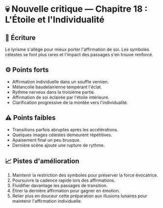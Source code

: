 # 💀 Nouvelle critique — Chapitre 18 : L'Étoile et l'Individualité

## 🧠 Écriture
Le lyrisme s'allège pour mieux porter l'affirmation de soi. Les symboles célestes se font plus rares et l'impact des passages s'en trouve renforcé.

## ⚙️ Points forts
- Affirmation individuelle dans un souffle vernien.
- Mélancolie baudelairienne tempérant l'éclat.
- Rythme nerveux dans la troisième partie.
- Affirmation de soi éclairée par l'étoile intérieure.
- Clarification progressive de la montée vers l'individualité.

## ⚠️ Points faibles
- Transitions parfois abruptes après les accélérations.
- Quelques images célestes demeurent répétitives.
- Apaisement final un peu brusque.
- Dernière scène ajoute une rupture de rythme.

## 📈 Pistes d'amélioration
1. Maintenir la restriction des symboles pour préserver la force évocatrice.
2. Poursuivre la cadence rapide lors des affirmations.
3. Fluidifier davantage les passages de transition.
4. Étirer la dernière affirmation pour gagner en émotion.
5. Relier plus en douceur cette préparation aux illusions lunaires pour maintenir l'affirmation individuelle.
